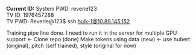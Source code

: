 
**Current ID:**
System PWD: reverie123  
TV ID: 1976457288  
TV PWD: Reverie@123$
ssh hulk-1@10.89.145.152

Training pipe line done. I need to run it in the server for multiple GPU support <- Clone repo (done)
Make tokens using data (new) <- use hubert (original), pitch (self trained), style (original for now)
